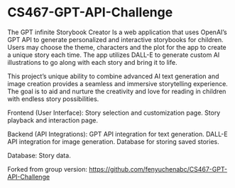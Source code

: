# CS467-GPT-API-Challenge
The GPT infinite Storybook Creator Is a web application that uses OpenAI’s  GPT API to generate personalized and interactive storybooks for children. Users may choose the theme, characters and the plot for the app to create a unique story each time. The app utilizes DALL-E to generate custom AI illustrations to go along with each story and bring it to life. 

This project’s unique ability to combine advanced AI text generation and image creation provides a seamless and immersive storytelling experience. The goal is to aid and nurture the creativity and love for reading in children with endless story possibilities. 

Frontend (User Interface): 
Story selection and customization page. 
Story playback and interaction page. 

Backend (API Integrations): 
GPT API integration for text generation. 
DALL-E API integration for image generation. 
Database for storing saved stories. 

Database: 
Story data. 

Forked from group version: https://github.com/fenyuchenabc/CS467-GPT-API-Challenge
